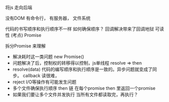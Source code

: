将js 走向后端

没有DOM
有命令行， 有服务器， 
文件系统 

代码的书写顺序和执行顺序不一样
如何确保顺序？
回调解决带来了回调地狱  可读性
(考点)
Promise 

拆分Promise 来理解
- 解决耗时这一类问题 new Promise()
- 问题解决了后，控制权的转移得以控制，js单线程  resolve => then
- resolve(data)
  代码的编写顺序和执行顺序是一致的。异步问题就变成了同步。
  callback 读很难，
- reject I/O等操作有可能发生问题
- 多个文件确保执行顺序  then 链
  在每个promise then 里返回一个promise
- 如果我们要让多个文件并发执行 当所有文件都读取完，再执行？